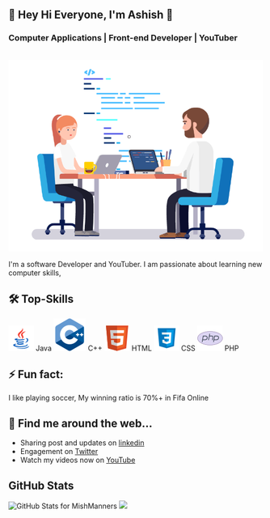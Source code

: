 ## 👋 Hey Hi Everyone, I'm Ashish 👋
### Computer Applications | Front-end Developer | YouTuber
</br>
<img alt="Ash-Coding-Coordination" src="./Gifs/coder.gif?raw=true" />

I'm a software Developer and YouTuber. I am passionate about learning new computer skills, 

<!-- COMMENTED
**Afirestriker/Afirestriker** is a ✨ _special_ ✨ repository because its `README.md` (this file) appears on your GitHub profile.
-->

<!-- COMMENTED
- 🔭 I’m currently working on ...
- 🌱 I’m currently learning ...
- 📫 How to reach me: ...
- 😄 Pronouns: ...
-->

## 🛠 Top-Skills
<img src="./Icons/Java-icon.png"/> Java
<img src="./Icons/cpp-icon.png"/> C++
<img src="./Icons/HTML-icon.png"/> HTML
<img src="./Icons/CSS-icon.png"/> CSS
<img src="./Icons/PHP-icon.png"/> PHP

## ⚡️ Fun fact:
I like playing soccer, My winning ratio is 70%+ in Fifa Online

## 🔗 Find me around the web...
- Sharing post and updates on <a href="https://linkedin.com/in/ashish-agrawal-india">linkedin</a>
- Engagement on <a href="https://twitter.com/_afirestriker">Twitter</a>
- Watch my videos now on <a href="https://www.youtube.com/c/SpecialDays">YouTube</a>

<!-- COMMENTED -->

## GitHub Stats
<img src="https://github-readme-stats.vercel.app/api?username=Afirestriker&show_icons=true&include_all_commits=true&count_private=true&theme=jolly&layout=compact" alt="GitHub Stats for MishManners" width="700">

<img src="https://github-readme-streak-stats.herokuapp.com?user=Afirestriker&theme=jolly" width="700">
